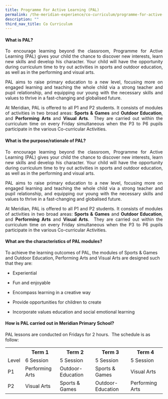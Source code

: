 ```yaml
---
title: Programme For Active Learning (PAL)
permalink: /the-meridian-experience/co-curriculum/programme-for-active-learning-pal/
description: ""
third_nav_title: Co Curriculum
---
```

#### What is PAL?

<p align = "justify">To encourage learning beyond the classroom, Programme for Active Learning (PAL) gives your child the chance to discover new interests, learn new skills and develop his character. Your child will have the opportunity during curriculum time to try out activities in sports and outdoor education, as well as in the performing and visual arts.</p>

<p align = "justify">PAL aims to raise primary education to a new level, focusing more on engaged learning and teaching the whole child via a strong teacher and pupil relationship, and equipping our young with the necessary skills and values to thrive in a fast-changing and globalised future.</p>

<p align = "justify">At Meridian, PAL is offered to all P1 and P2 students. It consists of modules of activities in two broad areas: <b>Sports & Games</b> and <b>Outdoor Education</b>, and <b>Performing Arts</b> and <b>Visual Arts</b>.  They are carried out within the curriculum time on every Friday simultaneous when the P3 to P6 pupils participate in the various Co-curricular Activities.</p>

#### What is the purpose/rationale of PAL?
<p align = "justify">To encourage learning beyond the classroom, Programme for Active Learning (PAL) gives your child the chance to discover new interests, learn new skills and develop his character. Your child will have the opportunity during curriculum time to try out activities in sports and outdoor education, as well as in the performing and visual arts.</p>

<p align = "justify">PAL aims to raise primary education to a new level, focusing more on engaged learning and teaching the whole child via a strong teacher and pupil relationship, and equipping our young with the necessary skills and values to thrive in a fast-changing and globalised future.</p>

<p align = "justify">At Meridian, PAL is offered to all P1 and P2 students. It consists of modules of activities in two broad areas: <b>Sports & Games</b> and <b>Outdoor Education</b>, and <b>Performing Arts</b> and <b>Visual Arts</b>.  They are carried out within the curriculum time on every Friday simultaneous when the P3 to P6 pupils participate in the various Co-curricular Activities.</p>

#### What are the characteristics of PAL modules?

To achieve the learning outcomes of PAL, the modules of Sports & Games and Outdoor Education, Performing Arts and Visual Arts are designed such that they are:

*   Experiential  
    
*   Fun and enjoyable  
    
*   Encompass learning in a creative way  
    
*   Provide opportunities for children to create  
    
*   Incorporate values education and social emotional learning

#### How is PAL carried out in Meridian Primary School?

PAL lessons are conducted on Fridays for 2 hours.  The schedule is as follow:


<table style="width:100%">
	
  <tr>
    <th></th>
    <th>Term 1</th>
    <th>Term 2</th>
		<th>Term 3</th>
		<th>Term 4</th>
  </tr>
  <tr>
    <td>Level</td>
    <td>6 Session</td>
    <td>5 Session </td>
		<td>5 Session </td>
		<td>5 Session </td>
  </tr>
  <tr>
    <td>P1</td>
    <td>Performing Arts</td>
    <td>Outdoor-Education</td>
		<td>Sports & Games</td>
		<td>Visual Arts</td>
  </tr>
	 <tr>
    <td>P2</td>
		 <td>Visual Arts</td>
		 <td>Sports & Games</td>
		 <td>Outdoor-Education</td>
		 <td>Performing Arts</td>
  </tr>
</table>


